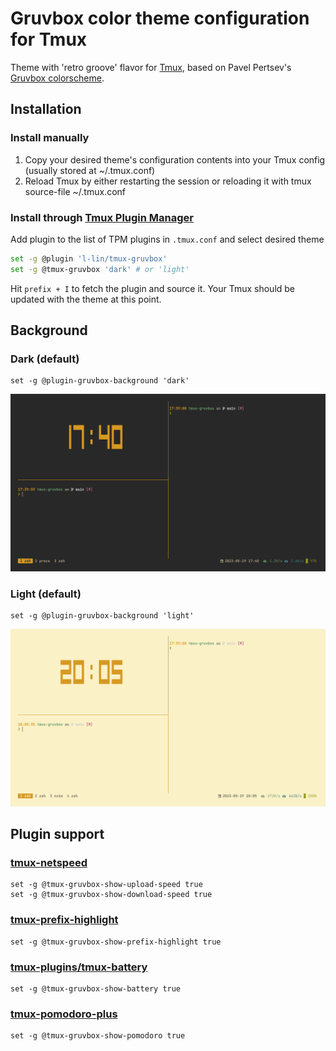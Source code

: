 # Gruvbox color theme configuration for Tmux

Theme with 'retro groove' flavor for [Tmux](https://github.com/tmux/tmux), based on Pavel Pertsev's [Gruvbox colorscheme](https://github.com/morhetz/gruvbox).

## Installation
### Install manually

1. Copy your desired theme's configuration contents into your Tmux config (usually stored at ~/.tmux.conf)
1. Reload Tmux by either restarting the session or reloading it with tmux source-file ~/.tmux.conf

### Install through [Tmux Plugin Manager](https://github.com/tmux-plugins/tpm)

Add plugin to the list of TPM plugins in `.tmux.conf` and select desired theme

```bash
set -g @plugin 'l-lin/tmux-gruvbox'
set -g @tmux-gruvbox 'dark' # or 'light'
```

Hit `prefix + I` to fetch the plugin and source it. Your Tmux should be updated with the theme at this point.

## Background
### Dark (default)

```tmux
set -g @plugin-gruvbox-background 'dark'
```

![gruvbox dark](./gruvbox-dark.png)

### Light (default)

```tmux
set -g @plugin-gruvbox-background 'light'
```

![gruvbox light](./gruvbox-light.png)

## Plugin support
### [tmux-netspeed](https://github.com/wfxr/tmux-net-speed)

```tmux
set -g @tmux-gruvbox-show-upload-speed true
set -g @tmux-gruvbox-show-download-speed true
```

### [tmux-prefix-highlight](https://github.com/tmux-plugins/tmux-prefix-highlight)

```tmux
set -g @tmux-gruvbox-show-prefix-highlight true
```

### [tmux-plugins/tmux-battery](https://github.com/tmux-plugins/tmux-battery)

```tmux
set -g @tmux-gruvbox-show-battery true
```

### [tmux-pomodoro-plus](https://github.com/olimorris/tmux-pomodoro-plus)

```tmux
set -g @tmux-gruvbox-show-pomodoro true
```

